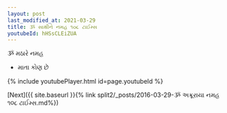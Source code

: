 ```yaml
---
layout: post
last_modified_at: 2021-03-29
title: ૐ સાક્ષીને નમહ ૧૦૮ ટાઈમ્સ
youtubeId: hHSsCLEiZUA
---
```

 
 
 ૐ મઠારે નમહ  
 
 -  માતા કોણ છે 
 
  
 
  
 
 
 
 
 
 


{% include youtubePlayer.html id=page.youtubeId %}
 
[Next]({{ site.baseurl }}{% link  split2/_posts/2016-03-29-ૐ અક્રૂરાયા નમહ ૧૦૮ ટાઈમ્સ.md%})
 
